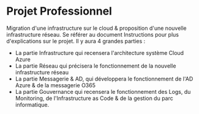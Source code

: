 # Projet Professionnel

Migration d'une infrastructure sur le cloud & proposition d'une nouvelle infrastructure réseau. Se référer au document Instructions pour plus d'explications sur le projet.
Il y aura 4 grandes parties :

* La partie Infrastructure qui recensera l'architecture système Cloud Azure
* La partie Réseau qui précisera le fonctionnement de la nouvelle infrastructure réseau
* La partie Messagerie & AD, qui développera le fonctionnement de l'AD Azure & de la messagerie O365
* La partie Gouvernance qui recensera le fonctionnement des Logs, du Monitoring, de l'Infrastructure as Code & de la gestion du parc informatique.
